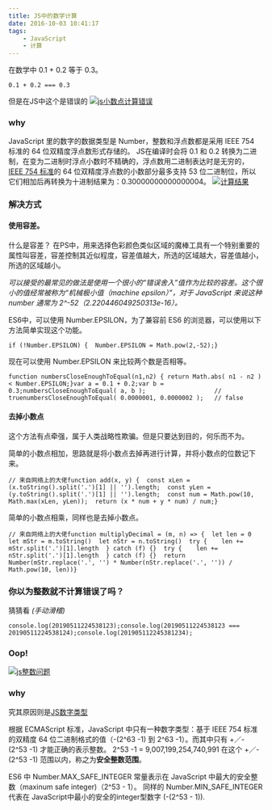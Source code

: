 ```yaml
---
title: JS中的数学计算
date: 2016-10-03 10:41:17
tags: 
    - JavaScript
    - 计算
---
```


在数学中 0.1 + 0.2 等于 0.3。

```
0.1 + 0.2 === 0.3
```



但是在JS中这个是错误的
[![js小数点计算错误](http://yiluyanxia.site/e34e0359/js%E5%B0%8F%E6%95%B0%E7%82%B9%E8%AE%A1%E7%AE%97%E9%94%99%E8%AF%AF.png)](http://yiluyanxia.site/e34e0359/js小数点计算错误.png)
### why

JavaScript 里的数字的数据类型是 Number，整数和浮点数都是采用 IEEE 754 标准的 64 位双精度浮点数形式存储的。
JS在编译时会将 0.1 和 0.2 转换为二进制，在变为二进制时浮点小数时不精确的，浮点数用二进制表达时是无穷的，[IEEE 754 标准](https://en.wikipedia.org/wiki/Double-precision_floating-point_format)的 64 位双精度浮点数的小数部分最多支持 53 位二进制位，所以它们相加后再转换为十进制结果为：0.30000000000000004。
[![计算结果](http://yiluyanxia.site/e34e0359/%E8%AE%A1%E7%AE%97%E7%BB%93%E6%9E%9C.png)](http://yiluyanxia.site/e34e0359/计算结果.png)

### 解决方式

#### 使用容差。

什么是容差？
在PS中，用来选择色彩颜色类似区域的魔棒工具有一个特别重要的属性叫容差，容差控制其近似程度，容差值越大，所选的区域越大，容差值越小，所选的区域越小。

*可以接受的最常见的做法是使用一个很小的“错误舍入”值作为比较的容差。这个很小的值经常被称为“机械极小值（machine epsilon）”，对于 JavaScript 来说这种 number 通常为 2^-52（2.220446049250313e-16）。*

ES6中，可以使用 Number.EPSILON，为了兼容前 ES6 的浏览器，可以使用以下方法简单实现这个功能。

```
if (!Number.EPSILON) {	Number.EPSILON = Math.pow(2,-52);}
```

现在可以使用 Number.EPSILON 来比较两个数是否相等。

```
function numbersCloseEnoughToEqual(n1,n2) {	return Math.abs( n1 - n2 ) < Number.EPSILON;}var a = 0.1 + 0.2;var b = 0.3;numbersCloseEnoughToEqual( a, b );					// truenumbersCloseEnoughToEqual( 0.0000001, 0.0000002 );	// false
```



#### 去掉小数点

这个方法有点牵强，属于人类战略性欺骗。但是只要达到目的，何乐而不为。

简单的小数点相加，思路就是将小数点去掉再进行计算，并将小数点的位数记下来。

```
// 来自网络上的大佬function add(x, y) {  const xLen = (x.toString().split('.')[1] || '').length;  const yLen = (y.toString().split('.')[1] || '').length;  const num = Math.pow(10, Math.max(xLen, yLen));  return (x * num + y * num) / num;}
```



简单的小数点相乘，同样也是去掉小数点。

```
// 来自网络上的大佬function multiplyDecimal = (m, n) => {  let len = 0  let mStr = m.toString()  let nStr = n.toString()  try {    len += mStr.split('.')[1].length  } catch (f) {}  try {    len += nStr.split('.')[1].length  } catch (f) {}  return Number(mStr.replace('.', '') * Number(nStr.replace('.', '')) / Math.pow(10, len))}
```



### 你以为整数就不计算错误了吗？

猜猜看 *(手动滑稽)*

```
console.log(20190511224538123);console.log(20190511224538123 === 20190511224538124);console.log(201905112245381234);
```



### Oop!
[![js整数问题](http://yiluyanxia.site/e34e0359/js%E6%95%B4%E6%95%B0%E9%97%AE%E9%A2%98.png)](http://yiluyanxia.site/e34e0359/js整数问题.png)

### why

究其原因则是[JS数字类型](https://developer.mozilla.org/zh-CN/docs/Web/JavaScript/Data_structures#数字类型)

根据 ECMAScript 标准，JavaScript 中只有一种数字类型：基于 IEEE 754 标准的双精度 64 位二进制格式的值（-(2^63 -1) 到 2^63 -1）。而其中只有 +／- (2^53 -1) 才能正确的表示整数。
2^53 -1 = 9,007,199,254,740,991
在这个 +／- (2^53 -1) 范围以内，称之为**安全整数范围**。

ES6 中 Number.MAX_SAFE_INTEGER 常量表示在 JavaScript 中最大的安全整数（maxinum safe integer)（2^53 - 1）。
同样的 Number.MIN_SAFE_INTEGER 代表在 JavaScript中最小的安全的integer型数字 (-(2^53 - 1)).
